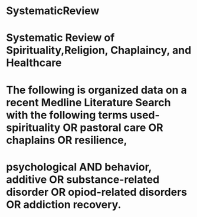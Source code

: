 # SystematicReview
# Systematic Review of Spirituality,Religion, Chaplaincy, and Healthcare
# The following is organized data on a recent Medline Literature Search with the following terms used- spirituality OR pastoral care OR chaplains OR resilience, 
# psychological AND behavior, additive  OR substance-related disorder OR opiod-related disorders OR addiction recovery. 

